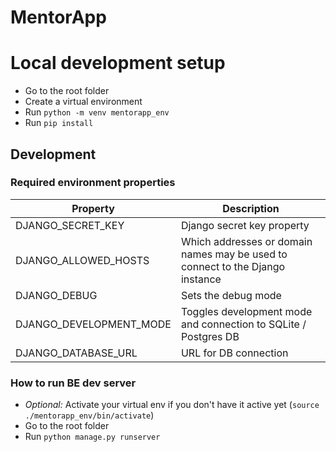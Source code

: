 # MentorApp

# Local development setup
* Go to the root folder
* Create a virtual environment
* Run `python -m venv mentorapp_env`
* Run `pip install`
## Development
### Required environment properties

| Property                | Description                                                                   |
|-------------------------|-------------------------------------------------------------------------------|
| DJANGO_SECRET_KEY       | Django secret key property                                                    |
| DJANGO_ALLOWED_HOSTS    | Which addresses or domain names may be used to connect to the Django instance |
| DJANGO_DEBUG            | Sets the debug mode                                                           |
| DJANGO_DEVELOPMENT_MODE | Toggles development mode and connection to SQLite / Postgres DB               |
| DJANGO_DATABASE_URL     | URL for DB connection                                                         |

### How to run BE dev server
* *Optional:* Activate your virtual env if you don't have it active yet (`source ./mentorapp_env/bin/activate`)
* Go to the root folder
* Run `python manage.py runserver`